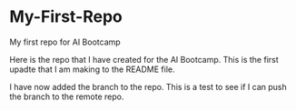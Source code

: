 # My-First-Repo
My first repo for AI Bootcamp

Here is the repo that I have created for the AI Bootcamp. This is the first upadte that I am making to the README file.

I have now added the branch to the repo. This is a test to see if I can push the branch to the remote repo.
